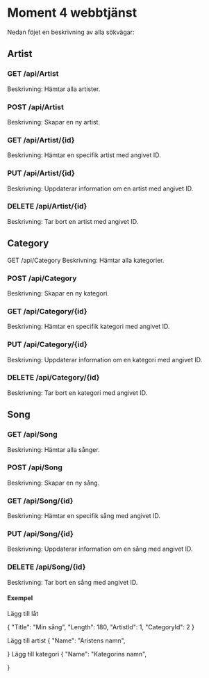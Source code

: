 # Moment 4 webbtjänst
Nedan föjet en beskrivning av alla sökvägar:

## Artist
### GET /api/Artist
Beskrivning: Hämtar alla artister.

### POST /api/Artist
Beskrivning: Skapar en ny artist.

### GET /api/Artist/{id}
Beskrivning: Hämtar en specifik artist med angivet ID.

### PUT /api/Artist/{id}
Beskrivning: Uppdaterar information om en artist med angivet ID.

### DELETE /api/Artist/{id}
Beskrivning: Tar bort en artist med angivet ID.

## Category
GET /api/Category
Beskrivning: Hämtar alla kategorier.

### POST /api/Category
Beskrivning: Skapar en ny kategori.

### GET /api/Category/{id}
Beskrivning: Hämtar en specifik kategori med angivet ID.

### PUT /api/Category/{id}
Beskrivning: Uppdaterar information om en kategori med angivet ID.

### DELETE /api/Category/{id}
Beskrivning: Tar bort en kategori med angivet ID.

## Song
### GET /api/Song
Beskrivning: Hämtar alla sånger.

### POST /api/Song
Beskrivning: Skapar en ny sång.

### GET /api/Song/{id}
Beskrivning: Hämtar en specifik sång med angivet ID.

### PUT /api/Song/{id}
Beskrivning: Uppdaterar information om en sång med angivet ID.

### DELETE /api/Song/{id}
Beskrivning: Tar bort en sång med angivet ID.

#### Exempel
Lägg till låt

{
    "Title": "Min sång",
    "Length": 180,
    "ArtistId": 1,
    "CategoryId": 2
}

Lägg till artist
{
    "Name": "Aristens namn",
   
}
Lägg till kategori
{
    "Name": "Kategorins namn",
   
}
